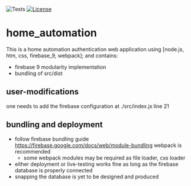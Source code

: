 ![Tests](https://github.com/ramymagdy-rm/home_automation/actions/workflows/webpack.yml/badge.svg)
[![License](https://img.shields.io/badge/license-MIT-blue.svg)](https://rawgit.com/ramymagdy-rm/home_automation/main/LICENSE)
# home_automation
This is a home automation authentication web application using [node.js, htm, css, firebase_9, webpack]; and contains:
- firebase 9 modularity implementation
- bundling of src/dist

## user-modifications
one needs to add the firebase configuration at ./src/index.js line 21

## bundling and  deployment
- follow firebase bundling guide https://firebase.google.com/docs/web/module-bundling webpack is recommended
    - some webpack modules may be required as file loader, css loader
- either deployment or live-testing works fine as long as the firebase database is properly connected
- snapping the database is yet to be designed and produced
